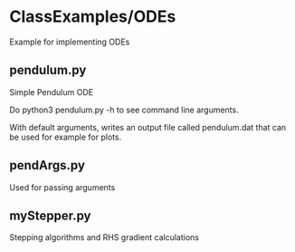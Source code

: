 # ClassExamples/ODEs
Example for implementing ODEs

## pendulum.py

Simple Pendulum ODE

Do python3 pendulum.py -h to see command line arguments.

With default arguments, writes an output file called pendulum.dat 
that can be used for example for plots.

## pendArgs.py
Used for passing arguments

## myStepper.py
Stepping algorithms and RHS gradient calculations
